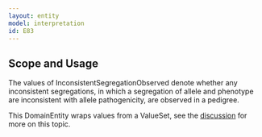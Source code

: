 ```yaml
---
layout: entity
model: interpretation
id: E83
---
```


Scope and Usage
---------------

The values of InconsistentSegregationObserved denote whether any inconsistent segregations, in which a segregation of allele and phenotype are inconsistent with allele pathogenicity, are observed in a pedigree.

This DomainEntity wraps values from a ValueSet, see the [discussion](../../../user/discussion/domain_entity.html) for more on this topic.

